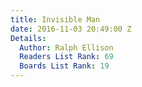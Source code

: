 ```yaml
---
title: Invisible Man
date: 2016-11-03 20:49:00 Z
Details:
  Author: Ralph Ellison
  Readers List Rank: 69
  Boards List Rank: 19
---
```


